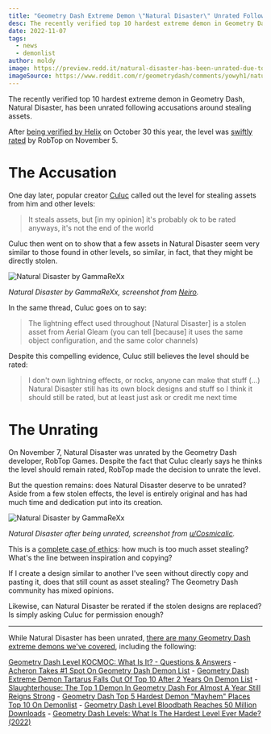 ```yaml
---
title: "Geometry Dash Extreme Demon \"Natural Disaster\" Unrated Following Accusations"
desc: The recently verified top 10 hardest extreme demon in Geometry Dash, Natural Disaster, has been unrated following accusations around stealing assets.
date: 2022-11-07
tags:
  - news
  - demonlist
author: moldy
image: https://preview.redd.it/natural-disaster-has-been-unrated-due-to-stealing-assets-v0-0h71j96fvky91.jpg?auto=webp&s=986de21f4ff28c2ac81d188a2000c1cd2b79ee31
imageSource: https://www.reddit.com/r/geometrydash/comments/yowyh1/natural_disaster_has_been_unrated_due_to_stealing/
---
```


The recently verified top 10 hardest extreme demon in Geometry Dash, Natural Disaster, has been unrated following accusations around stealing assets.

After [being verified by Helix](/posts/geometry-dash-top-10-level-natural-disaster-verified-by-helix/) on October 30 this year, the level was [swiftly rated](https://www.reddit.com/r/geometrydash/comments/ynlu6j/natural_disaster_got_rated/) by RobTop on November 5.

# The Accusation

One day later, popular creator [Culuc](https://twitter.com/ytCuLuC/status/1589425310625587202) called out the level for stealing assets from him and other levels:

> It steals assets, but [in my opinion] it's probably ok to be rated anyways, it's not the end of the world

Culuc then went on to show that a few assets in Natural Disaster seem very similar to those found in other levels, so similar, in fact, that they might be directly stolen.

![Natural Disaster by GammaReXx ](https://i.ytimg.com/vi/pncIrL1iWVg/maxresdefault.jpg)

*Natural Disaster by GammaReXx, screenshot from [Neiro](https://youtu.be/pncIrL1iWVg).*

In the same thread, Culuc goes on to say:

> The lightning effect used throughout [Natural Disaster] is a stolen asset from Aerial Gleam (you can tell [because] it uses the same object configuration, and the same color channels)

Despite this compelling evidence, Culuc still believes the level should be rated:

> I don't own lightning effects, or rocks, anyone can make that stuff (...) Natural Disaster still has its own block designs and stuff so I think it should still be rated, but at least just ask or credit me next time

# The Unrating

On November 7, Natural Disaster was unrated by the Geometry Dash developer, RobTop Games. Despite the fact that Culuc clearly says he thinks the level should remain rated, RobTop made the decision to unrate the level.

But the question remains: does Natural Disaster deserve to be unrated? Aside from a few stolen effects, the level is entirely original and has had much time and dedication put into its creation.

![Natural Disaster by GammaReXx ](https://preview.redd.it/natural-disaster-has-been-unrated-due-to-stealing-assets-v0-0h71j96fvky91.jpg?auto=webp&s=986de21f4ff28c2ac81d188a2000c1cd2b79ee31)

*Natural Disaster after being unrated, screenshot from [u/Cosmicalic](https://www.reddit.com/r/geometrydash/comments/yowyh1/natural_disaster_has_been_unrated_due_to_stealing/).*

This is a [complete case of ethics](/posts/geometry-dash-team-restoration-union-confesses-to-hacking-accounts/): how much is too much asset stealing? What's the line between inspiration and copying?

If I create a design similar to another I've seen without directly copy and pasting it, does that still count as asset stealing? The Geometry Dash community has mixed opinions.

Likewise, can Natural Disaster be rerated if the stolen designs are replaced? Is simply asking Culuc for permission enough?

---

While Natural Disaster has been unrated, [there are many Geometry Dash extreme demons we've covered](/posts/geometry-dash-levels-top-10-hardest-extreme-demons-2022/), including the following:

[Geometry Dash Level KOCMOC: What Is It? - Questions & Answers](/posts/geometry-dash-level-kocmoc-what-is-it/) - [Acheron Takes #1 Spot On Geometry Dash Demon List](/posts/breaking-acheron-takes-1-spot-on-geometry-dash-demonlist/) - [Geometry Dash Extreme Demon Tartarus Falls Out Of Top 10 After 2 Years On Demon List](/posts/geometry-dash-tartarus-falls-from-top-10-after-2-years/) - [Slaughterhouse: The Top 1 Demon In Geometry Dash For Almost A Year Still Reigns Strong](/posts/geometry-dash-slaughterhouse-top-1/) - [Geometry Dash Top 5 Hardest Demon "Mayhem" Places Top 10 On Demonlist](/posts/geometry-dash-mayhem-places-top-10-in-demonlist/) - [Geometry Dash Level Bloodbath Reaches 50 Million Downloads](/posts/geometry-dash-level-bloodbath-reaches-50-million-downloads/) - [Geometry Dash Levels: What Is The Hardest Level Ever Made? (2022)](/posts/geometry-dash-levels-what-is-the-hardest-level-ever-made/)